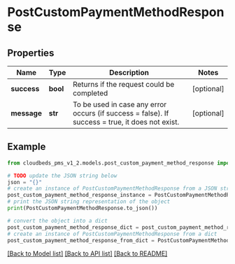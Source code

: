 # PostCustomPaymentMethodResponse


## Properties

Name | Type | Description | Notes
------------ | ------------- | ------------- | -------------
**success** | **bool** | Returns if the request could be completed | [optional] 
**message** | **str** | To be used in case any error occurs (if success &#x3D; false). If success &#x3D; true, it does not exist. | [optional] 

## Example

```python
from cloudbeds_pms_v1_2.models.post_custom_payment_method_response import PostCustomPaymentMethodResponse

# TODO update the JSON string below
json = "{}"
# create an instance of PostCustomPaymentMethodResponse from a JSON string
post_custom_payment_method_response_instance = PostCustomPaymentMethodResponse.from_json(json)
# print the JSON string representation of the object
print(PostCustomPaymentMethodResponse.to_json())

# convert the object into a dict
post_custom_payment_method_response_dict = post_custom_payment_method_response_instance.to_dict()
# create an instance of PostCustomPaymentMethodResponse from a dict
post_custom_payment_method_response_from_dict = PostCustomPaymentMethodResponse.from_dict(post_custom_payment_method_response_dict)
```
[[Back to Model list]](../README.md#documentation-for-models) [[Back to API list]](../README.md#documentation-for-api-endpoints) [[Back to README]](../README.md)


